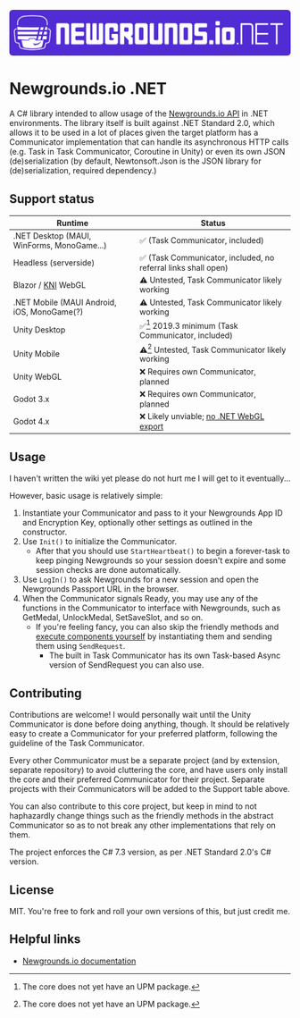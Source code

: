 ![](https://github.com/GlitchyPSIX/NGIO.NET/blob/main/.github/banner.png?raw=true)

# Newgrounds.io .NET

A C# library intended to allow usage of the [Newgrounds.io API](https://newgrounds.io) in .NET environments. The library itself is built against .NET Standard 2.0, which allows it to be used in a lot of places given the target platform has a Communicator implementation that can handle its asynchronous HTTP calls (e.g. Task in Task Communicator, Coroutine in Unity) or even its own JSON (de)serialization (by default, Newtonsoft.Json is the JSON library for (de)serialization, required dependency.)


## Support status
| Runtime | Status |
|-----|-----|
| .NET Desktop (MAUI, WinForms, MonoGame...) | ✅ (Task Communicator, included) |
| Headless (serverside) | ✅ (Task Communicator, included, no referral links shall open) |
| Blazor / [KNI](https://github.com/kniEngine/kni) WebGL | ⚠ Untested, Task Communicator likely working |
| .NET Mobile (MAUI Android, iOS, MonoGame(?) | ⚠ Untested, Task Communicator likely working |
| Unity Desktop | ✅[^1] 2019.3 minimum (Task Communicator, included) |
| Unity Mobile | ⚠[^1] Untested, Task Communicator likely working |
| Unity WebGL | ❌ Requires own Communicator, planned |
| Godot 3.x | ❌ Requires own Communicator, planned |
| Godot 4.x | ❌ Likely unviable; [no .NET WebGL export](https://github.com/godotengine/godot/issues/70796) |

[^1]: The core does not yet have an UPM package.

## Usage
I haven't written the wiki yet please do not hurt me I will get to it eventually...

However, basic usage is relatively simple:
1. Instantiate your Communicator and pass to it your Newgrounds App ID and Encryption Key, optionally other settings as outlined in the constructor.
2. Use ``Init()`` to initialize the Communicator.
   - After that you should use ``StartHeartbeat()`` to begin a forever-task to keep pinging Newgrounds so your session doesn't expire and some session checks are done automatically.
3. Use ``LogIn()`` to ask Newgrounds for a new session and open the Newgrounds Passport URL in the browser.
4. When the Communicator signals Ready, you may use any of the functions in the Communicator to interface with Newgrounds, such as GetMedal, UnlockMedal, SetSaveSlot, and so on.
   - If you're feeling fancy, you can also skip the friendly methods and [execute components yourself](https://www.newgrounds.io/help/components/) by instantiating them and sending them using ``SendRequest``.
     - The built in Task Communicator has its own Task-based Async version of SendRequest you can also use. 

## Contributing
Contributions are welcome! I would personally wait until the Unity Communicator is done before doing anything, though. It should be relatively easy to create a Communicator for your preferred platform, following the guideline of the Task Communicator.

Every other Communicator must be a separate project (and by extension, separate repository) to avoid cluttering the core, and have users only install the core and their preferred Communicator for their project. Separate projects with their Communicators will be added to the Support table above.

You can also contribute to this core project, but keep in mind to not haphazardly change things such as the friendly methods in the abstract Communicator so as to not break any other implementations that rely on them.

The project enforces the C# 7.3 version, as per .NET Standard 2.0's C# version.

## License
MIT. You're free to fork and roll your own versions of this, but just credit me.

## Helpful links

- [Newgrounds.io documentation](https://www.newgrounds.io/help/)